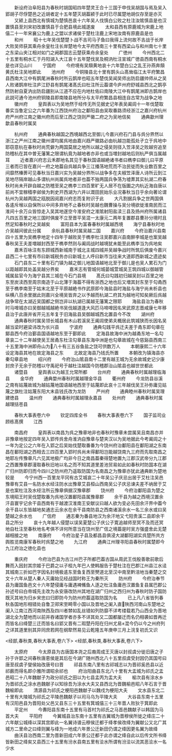 <!-- { "loadSidebar": true } -->
　　新设府治阜阳县为春秋时胡国昭四年楚灵王合十三国于申伐吴胡国与焉及吴入郢胡子尽俘楚邑之近胡者定十五年楚灭胡葢颍于此时已尽属楚地胡仅存至是亦灭
　　又颍上县西北有慎城为楚慎邑哀十六年吴人伐慎白公败之杜注汝隂慎县是也汉置慎县至刘宋初改置慎县于合肥县境此城遂废
　　太和县西有原鹿城为宋鹿上地僖二十一年宋襄公为鹿上之盟以求诸侯于楚杜注鹿上宋地汝南有原鹿县是也
　　和州
　　昭十七年吴伐楚楚卜战不吉司马子鱼曰我得上流何故不吉战于长岸大败吴师获其乘舟余皇杜注长岸楚地今太平府西南三十里有西梁山与和州南七十里之东梁山夹江相对如门之阙郡国志云楚获乘舟余皇处
　　广徳州
　　今州西北二十五里有桐水汇于丹阳湖入大江哀十五年楚伐吴及桐汭杜注宣城广徳县西南有桐水是也详见山川
　　宁国府
　　今府境有吴頯黄地哀十六年楚白公之乱王孙燕奔頯黄氏杜注吴地即此
　　池州府
　　今铜陵县北十里有鹊头山髙耸临江太平府繁昌县西南大江中有鹊尾洲春秋时所云鹊岸也昭五年楚伐吴闻吴师出防启疆帅师从之吴人败诸鹊岸杜注庐江舒县有鹊尾渚髙氏曰杜注所云葢谓今庐州府舒城县西北之鹊亭然防射自夏汭出防启疆别从江道不应在内地杜佑曰南陵大江中有鹊尾洲即古鹊岸也此説可通今池州府铜陵县即南陵县地所分与太平府繁昌县相连自古常为战争之地
　　徽州府
　　皇舆表以为吴地然于经传无所见据史记年表吴阖闾十一年伐楚取番实当鲁定公之六年番为江西饶州府治之鄱阳县由吴取番路须经浙江之嘉兴府杭州府严州府江南之徽州府而后至江西之饶则严徽二府之为吴地信矣
　　通典歙州理歙县春秋时属吴

　　杭州府
　　通典春秋越国之西境越西北至御儿今嘉兴府石门县与呉分界然以浙江之严州江南之徽州谓均属呉地由嘉兴趋严徽路必由杭越岂能孤处孑立于呉地中耶窃意杭在春秋时尚荒僻为两国莫居之地所以越之侵吴则径入笠泽吴之败越穷追至防稽杭在其中曽无藩篱之限谓杭竟为越地者亦非也或当増封越地后则杭严俱当属越耳
　　近者嘉兴府志云禾郡地名其见于春秋国语越絶诸书者曰檇李曰御儿曰平原三者而已皆在嘉兴一府之地葢自呉越兵争三江播荡地荒而不治民徙而失业数百里之间靡然榛莾可见春秋当日嘉兴实为吴越分界所以战争多在夫椒笠泽唐人诗所云到江吴地尽隔岸越山多谓杭州尚属呉地者非也葢不独两国兵争荡为墟莾其实杭湖二府春秋时尚未开辟自越之防稽至吴之檇李三四百里旷无人居不在版圗之内杭近海自唐以前尚不宜稼穑李邺侯为刺史开西湖为六井以溉田民始乐业况春秋当日乎余向著论谓杭州为吴越两国之瓯脱因阅嘉兴府志而复附识于此
　　大凡割据兵争之世两国俱各逺斥堠以自保所以中间多弃地不止春秋时吴越也魏曹操与吴分境欲徙淮南民而江淮间十余万众皆惊走入吴其地遂空今淮安府之淮隂射阳盐渎三县及扬州府所属诸县凡四五百里之地三国时俱废不立至晋平吴混一太康元二两年复置郡县曹孙分境时且然足知春秋时之吴越矣
　　富阳县本为富春春秋时属越西境
　　海宁县春秋时地介吴越间彼此分属
　　余杭县春秋时属吴越二国
　　嘉兴府
　　今府治嘉兴县南四十五里为吴檇李地定十四年于越败吴于檇李杜注吴郡嘉兴县南醉李城是也案吴越春秋吴王夫差増越封西至于檇李然则与阖闾战时越境犹未能至此檇李当为呉地矣
　　嘉禾百咏注有东顾城西新城南于城北主城四城并吴越争战时所筑后俱废今嘉兴县西二十七里有市曰新城税务亦曰新城土人呼曰新市当往来大道即西新城之遗迹矣
　　石门县东二十里有石门镇为越之御儿地国语越地北至于御儿是也吴人累石为门以距越即其处盖吴越分界矣
　　嘉禾志有管城何城晏城萱城吴王筑四城以御越管城属盐官今为海宁县其三城在今石门县境
　　髙氏曰勾践初归越吴封以百里之地东至炭渎西至周宗南造于山北薄于海葢不得有浙西之地也后又増其封东至于勾甬西至于檇李南至于姑末北至于平原越絶书作武原即今海盐县时海盐与海宁尚未析县也纵横八百余里据此则嘉兴全境吴皆弃之以予越而杭湖二府其为越地可知矣厥后呉越战争常在太湖近吴国都之侧岂非以杭湖已属越无藩篱之限耶
　　海盐县治为春秋时马嘷城亦曰吴御越城越絶书吴伐越道逢大风匹马啼嘷因名宋武原志晋咸康七年移县治于此唐并省开元五年复于旧海盐县吴御越城西北置县今不改
　　湖州府
　　通典春秋时属吴领长城县有木山若溪吴王阖闾使弟夫概居此筑城狭而长因名吴越当梁时避梁讳改为长兴县
　　宁波府
　　通典勾践平呉迁夫差于甬东即句章在鄮县西今府治鄞县国语越地东至于鄞即此
　　定海县故海中洲为越甬东地一名勾章哀二十二年越使吴王居甬东杜注勾章县东海中洲是也勾章故城在今慈谿县西南三十五里海中洲即舟山为八十有三五谷鱼盐之饶可供数万人
　　本朝康熙二十六年设定海县其地在故定海县之东
　　北故定海县乃钱氏所置
　　本朝改为镇海县亦秦勾章县地
　　绍兴府
　　今府治山隂县南十二里有越王城为无余故城史记少康封庶子无余于防稽以守禹祀号于越杜注越国今防稽郡治山隂县也越世世都此
　　诸暨县
　　皇舆表以为越王允常所都
　　台州府
　　通典春秋时属越理临海县
　　金华府
　　通典婺州春秋时属越理金华县
　　衢州府
　　今龙防县谷溪之南有姑蔑故城为越姑蔑地国语越地西至于姑蔑即此哀十三年越伐吴王孙弥庸见姑蔑之旗杜注姑蔑东阳大末县钱氏改为龙防
　　严州府
　　通典睦州春秋时属吴理建徳县
　　温州府
　　通典春秋时属越理永嘉县
　　处州府
　　通典春秋时属越理括苍县

　　春秋大事表卷六中
　　钦定四库全书
　　春秋大事表卷六下
　　国子监司业顾栋髙撰
　　江西

　　南昌府
　　皇舆表以南昌为呉之豫章地非也春秋时豫章未尝属吴且南昌亦并非豫章地按定四年吴入郢传呉舍舟淮汭自豫章与楚夹汉以为吴地据此今考阖闾之十一年为定公之六年在入郢之后吴始伐楚取番番为今饶州府治鄱阳县在鄱阳湖之东南昌在鄱阳湖之西相去三四百里入郢时呉尚未得鄱阳岂能越饶南九三府而先取南昌之地耶左传豫章凡六见其地极广均非今日之南昌葢秦得楚地置九江郡汉武帝分九江郡之西置豫章郡漫取春秋旧地以名之而不知其道里差池贸易如此如春秋时防国本在湖广归州防即归而今四川之防州府乃遥取防国为名南昌之为豫章亦犹此通典断为楚地较是
　　今宁州西一百里龙平冈有古艾城哀二十年吴公子庆忌出居于艾杜注吴邑豫章有艾县一名防水水经注防水出豫章艾县桓山西南吴公子庆忌谏夫差不纳居于艾是也案杜注及水经注所云豫章俱据汉豫章郡
　　饶州府
　　今府治鄱阳县为楚之东境昭王时吴伐楚取番为呉地汉置鄱阳县属豫章郡
　　余干县为越之西境汉置余汗县寰宇记余干县西南有于越渡汉淮南王安献议曰越人欲为变必先田余汗界中葢今余干县以东皆越地矣通志云余水在余干县南防县之西南诸溪余水一名三余水或曰吴楚越之余水也
　　广信府
　　通志秦为番县地汉为余汗地又弋阳贵溪二县即余干县之所分
　　哀十九年越人侵楚以误吴夏楚公子庆公子寛追越师至冥不及而还冥地自杜注至春秋地名考俱不详何所意当在饶州至广信之境葢是时吴方强盛舍此无楚越相接之地
　　南康府
　　今府治星子县及都昌县俱浸大湖鄱阳湖实呉楚所共方舆胜览南康军春秋时呉楚之地
　　九江府
　　通典江州理寻阳县春秋时属楚即今九江府治之徳化县也

　　重庆府
　　今府治巴县为古江州巴子所都巴葢古国从周武王伐殷善歌前歌后舞而入因封其宗姬于巴爵之以子桓九年巴人使韩服告于楚杜注在巴郡江州县江水迳其城南三折如巴字因名封境极逺东至鱼复西至僰道北至汉中南至黔涪地当秦楚之交文十六年从楚人秦人灭庸始见经战国时称王为秦所灭
　　防州府
　　今府治奉节县为庸国鱼邑文十六年楚侵庸与庸遇裨鯈鱼人逐之杜注鱼庸邑汉置鱼复县属巴郡公孙述号曰白帝城先主改为永安唐改防州其地在湖广归州之西归州为春秋时防子国防既灭其地为归乡宋忠曰归即防今为防州府葢遥取防国为名
　　已上凡八省皆列春秋各国地形相错处自鲁卫郑宋至畸零小国以及晋地之阑入直陜西河南山东楚地之阑入江南江西河南陜西及四川者棼如乱丝错如列防靡不详考缕载若乃山西全为晋地湖北全为楚地而以前并吞诸国学者亦多不详其处又二国都屡迁而名仍相袭如晋再迁而皆名曰绛楚三迁而皆名曰郢又晋有二瑕楚丹阳在归州尤易混今仍以今之州府列之详其道里别其异同庶若网在纲犂然易见云乾隆五年庚申三月上浣复初氏又识

<经部,春秋类,春秋大事表,卷六下>
<经部,春秋类,春秋大事表,卷六下>

　　太原府
　　今太原县为古唐国本尧之后裔周成王灭唐以封叔虞分徙旧唐之子孙于许郢之间春秋唐恵侯是其后在今湖广随州西北八十五里叔虞受封因仍其国号曰唐至叔虞子燮侯始改唐号曰晋
　　祁县东南八里有古祁城志以为晋祁奚邑县以近祁薮而得名即尒雅所谓昭余祁也
　　府治阳曲县东北八十里有大盂城为祁氏之盂邑昭二十八年魏献子为政分祁氏之田以为七县孟丙为盂大夫
　　榆次县有涂水乡为晋祁氏之涂水邑魏献子以知徐吾为涂水大夫又县西北为晋魏榆邑昭八年石言于晋魏榆即此
　　清源县为祁氏之梗阳邑魏献子以魏戍为梗阳大夫
　　文水县东北二十里有大陵城为祁氏之平陵邑魏献子以司马乌为平陵大夫
　　大谷县东南十五里有汉阳邑县为晋阳处父邑又县东三十五里有箕城僖三十三年晋人败狄于箕即此
　　平定州
　　今夀阳县东南十五里有马首村为祁氏之马首邑魏献子以韩固为马首大夫
　　平阳府
　　今翼城县治东南十五里有古翼城为晋穆侯所徙之绛庄二十六年献公城绛以深其宫即此一名翼诗谱云穆侯迁都于绛孝侯改绛为翼献公又北广其城方二里命之曰绛则翼与绛为一地成六年景公迁新田仍谓之绛因更名翼为故绛
　　曲沃县治西南二里为晋新田成六年景公迁都于此亦谓之绛自此以后传文所书绛皆新田之绛矣又县西三十五里有汾水县南五里有浍水所谓有汾浍以流其恶浍水一名少水
